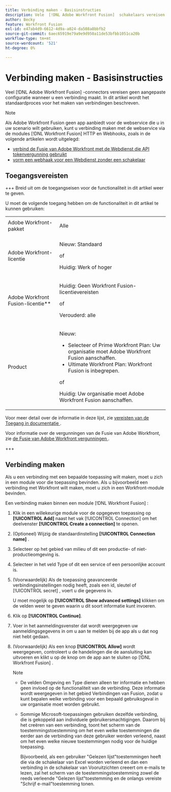 ```yaml
---
title: Verbinding maken - Basisinstructies
description: Vele  [!DNL Adobe Workfront Fusion]  schakelaars vereisen geen douaneconfiguratie wanneer het creëren van een verbinding. In dit artikel wordt het standaardproces voor het maken van verbindingen beschreven.
author: Becky
feature: Workfront Fusion
exl-id: e47ab4d9-6612-4d9a-a024-da508a8bbfb2
source-git-commit: 6aec65919e79a9e9d950a11de53bfbb1051ca20b
workflow-type: tm+mt
source-wordcount: '521'
ht-degree: 0%

---
```


# Verbinding maken - Basisinstructies

Veel [!DNL Adobe Workfront Fusion] -connectors vereisen geen aangepaste configuratie wanneer u een verbinding maakt. In dit artikel wordt het standaardproces voor het maken van verbindingen beschreven.

>[!NOTE]
>
>
>Als Adobe Workfront Fusion geen app aanbiedt voor de webservice die u in uw scenario wilt gebruiken, kunt u verbinding maken met de webservice via de modules [!DNL Workfront Fusion] HTTP en Webhooks, zoals in de volgende artikelen wordt uitgelegd:
>
>* [ verbind de Fusie van Adobe Workfront met de Webdienst die API tokenvergunning gebruikt ](/help/workfront-fusion/create-scenarios/connect-to-apps/connect-wf-web-service-uses-api-token-auth.md)
>* [ vorm een webhaak voor een Webdienst zonder een schakelaar ](/help/workfront-fusion/create-scenarios/add-modules/receive-a-webhook-from-a-web-service.md)

## Toegangsvereisten

+++ Breid uit om de toegangseisen voor de functionaliteit in dit artikel weer te geven.

U moet de volgende toegang hebben om de functionaliteit in dit artikel te kunnen gebruiken:

<table style="table-layout:auto">
 <col> 
 <col> 
 <tbody> 
  <tr> 
   <td role="rowheader">Adobe Workfront-pakket 
   <td> <p>Alle</p> </td> 
  </tr> 
  <tr data-mc-conditions=""> 
   <td role="rowheader">Adobe Workfront-licentie</td> 
   <td> <p>Nieuw: Standaard</p><p>of</p><p>Huidig: Werk of hoger</p> </td> 
  </tr> 
  <tr> 
   <td role="rowheader">Adobe Workfront Fusion-licentie**</td> 
   <td>
   <p>Huidig: Geen Workfront Fusion-licentievereisten</p>
   <p>of</p>
   <p>Verouderd: alle </p>
   </td> 
  </tr> 
  <tr> 
   <td role="rowheader">Product</td> 
   <td>
   <p>Nieuw:</p> <ul><li>Selecteer of Prime Workfront Plan: Uw organisatie moet Adobe Workfront Fusion aanschaffen.</li><li>Ultimate Workfront Plan: Workfront Fusion is inbegrepen.</li></ul>
   <p>of</p>
   <p>Huidig: Uw organisatie moet Adobe Workfront Fusion aanschaffen.</p>
   </td> 
  </tr>
 </tbody> 
</table>

Voor meer detail over de informatie in deze lijst, zie [ vereisten van de Toegang in documentatie ](/help/workfront-fusion/references/licenses-and-roles/access-level-requirements-in-documentation.md).

Voor informatie over de vergunningen van de Fusie van Adobe Workfront, zie [ de Fusie van Adobe Workfront vergunningen ](/help/workfront-fusion/set-up-and-manage-workfront-fusion/licensing-operations-overview/license-automation-vs-integration.md).

+++

## Verbinding maken

Als u een verbinding met een bepaalde toepassing wilt maken, moet u zich in een module voor die toepassing bevinden. Als u bijvoorbeeld een verbinding met Workfront wilt maken, moet u zich in een Workfront-module bevinden.

Een verbinding maken binnen een module [!DNL Workfront Fusion] :

1. Klik in een willekeurige module voor de opgegeven toepassing op **[!UICONTROL Add]** naast het vak [!UICONTROL Connection] om het deelvenster **[!UICONTROL Create a connection]** te openen.
1. (Optioneel) Wijzig de standaardinstelling **[!UICONTROL Connection name]** .
1. Selecteer op het gebied van milieu of dit een productie- of niet-productieomgeving is.
1. Selecteer in het veld Type of dit een service of een persoonlijke account is.
1. (Voorwaardelijk) Als de toepassing geavanceerde verbindingsinstellingen nodig heeft, zoals een id, sleutel of [!UICONTROL secret] , voert u die gegevens in.

   U moet mogelijk op **[!UICONTROL Show advanced settings]** klikken om de velden weer te geven waarin u dit soort informatie kunt invoeren.

1. Klik op **[!UICONTROL Continue]**.
1. Voer in het aanmeldingsvenster dat wordt weergegeven uw aanmeldingsgegevens in om u aan te melden bij de app als u dat nog niet hebt gedaan.
1. (Voorwaardelijk) Als een knop **[!UICONTROL Allow]** wordt weergegeven, controleert u de handelingen die de aansluiting kan uitvoeren en klikt u op de knop om de app aan te sluiten op [!DNL Workfront Fusion] .

   >[!NOTE]
   >
   >* De velden Omgeving en Type dienen alleen ter informatie en hebben geen invloed op de functionaliteit van de verbinding. Deze informatie wordt weergegeven in het gebied Verbindingen van Fusion, zodat u kunt bepalen welke verbinding voor een bepaald gebruiksgeval in uw organisatie moet worden gebruikt.
   >* Sommige Microsoft-toepassingen gebruiken dezelfde verbinding, die is gekoppeld aan individuele gebruikersmachtigingen. Daarom bij het creëren van een verbinding, toont het scherm van de toestemmingstoestemming om het even welke toestemmingen die eerder aan de verbinding van deze gebruiker werden verleend, naast om het even welke nieuwe toestemmingen nodig voor de huidige toepassing.
   >
   >   Bijvoorbeeld, als een gebruiker &quot;Gelezen lijst&quot;toestemmingen heeft die via de schakelaar van Excel worden verleend en dan een verbinding in de schakelaar van Vooruitzichten creeert om e-mails te lezen, zal het scherm van de toestemmingstoestemming zowel de reeds verleende &quot;Gelezen lijst&quot;toestemming en de onlangs vereiste &quot;Schrijf e-mail&quot;toestemming tonen.
